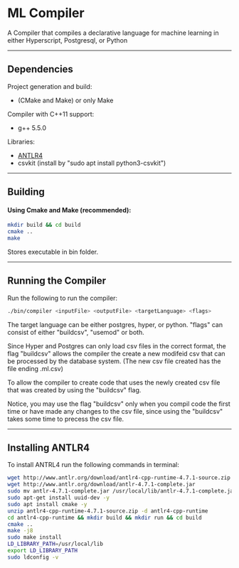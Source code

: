 # ML Compiler
A Compiler that compiles a declarative language for machine learning in either Hyperscript, Postgresql, or Python



---
## Dependencies



Project generation and build:

* (CMake and Make) or only Make

Compiler with C++11 support:

* g++ 5.5.0

Libraries:

* [ANTLR4](http://www.antlr.org/)
* csvkit (install by "sudo apt install python3-csvkit")







---
## Building


#### Using Cmake and Make (recommended):
```sh
mkdir build && cd build
cmake ..
make
```

Stores executable in bin folder.
	
---
## Running the Compiler



Run the following to run the compiler:
```sh
./bin/compiler <inputFile> <outputFile> <targetLanguage> <flags>
```
The target language can be either postgres, hyper, or python.
"flags" can consist of either "buildcsv", "usemod" or both.

Since Hyper and Postgres can only load csv files in the correct format, the flag "buildcsv" allows the compiler the create a new modifeid csv that can be processed by the database system. (The new csv file created has the file ending .ml.csv)

To allow the compiler to create code that uses the newly created csv file that was created by using the "buildcsv" flag.

Notice, you may use the flag "buildcsv" only when you compil code the first time or have made any changes to the csv file, since using the "buildcsv" takes some time to precess the csv file.





---    
## Installing ANTLR4



To install ANTRL4 run the following commands in terminal:
```sh
wget http://www.antlr.org/download/antlr4-cpp-runtime-4.7.1-source.zip
wget http://www.antlr.org/download/antlr-4.7.1-complete.jar
sudo mv antlr-4.7.1-complete.jar /usr/local/lib/antlr-4.7.1-complete.jar
sudo apt-get install uuid-dev -y
sudo apt install cmake -y
unzip antlr4-cpp-runtime-4.7.1-source.zip -d antlr4-cpp-runtime
cd antlr4-cpp-runtime && mkdir build && mkdir run && cd build
cmake ..
make -j8
sudo make install
LD_LIBRARY_PATH=/usr/local/lib
export LD_LIBRARY_PATH
sudo ldconfig -v
```




